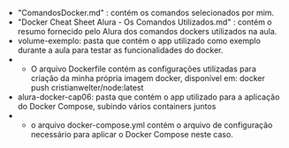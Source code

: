 * "ComandosDocker.md" : contém os comandos selecionados por mim.
* "Docker Cheat Sheet Alura - Os Comandos Utilizados.md" : contém o resumo fornecido pelo Alura dos comandos dockers utilizados na aula.
* volume-exemplo: pasta que contém o app utilizado como exemplo durante a aula para testar as funcionalidades do docker.
* * O arquivo Dockerfile contém as configurações utilizadas para criação da minha própria imagem docker, disponível em: docker push cristianwelter/node:latest
* alura-docker-cap06: pasta que contém o app utilizado para a aplicação do Docker Compose, subindo vários containers juntos
* * o arquivo docker-compose.yml contém o arquivo de configuração necessário para aplicar o Docker Compose neste caso.